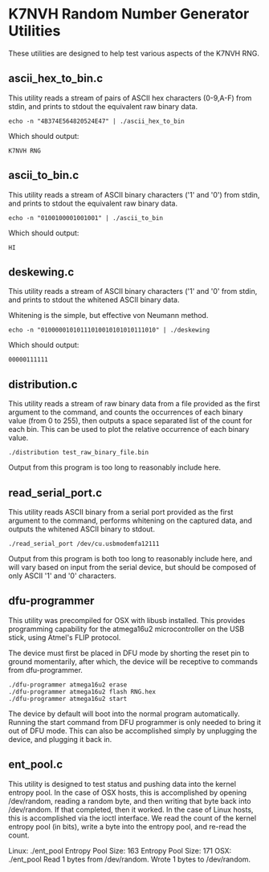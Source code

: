 K7NVH Random Number Generator Utilities
=======

These utilities are designed to help test various aspects of the K7NVH RNG.

ascii_hex_to_bin.c
------------------

This utility reads a stream of pairs of ASCII hex characters (0-9,A-F) from stdin, and 
prints to stdout the equivalent raw binary data.

	echo -n "4B374E564820524E47" | ./ascii_hex_to_bin

Which should output:

	K7NVH RNG

ascii_to_bin.c
--------------

This utility reads a stream of ASCII binary characters ('1' and '0') from stdin, and 
prints to stdout the equivalent raw binary data.

	echo -n "0100100001001001" | ./ascii_to_bin

Which should output:

	HI

deskewing.c
-----------

This utility reads a stream of ASCII binary characters ('1' and '0' from stdin, and 
prints to stdout the whitened ASCII binary data.

Whitening is the simple, but effective von Neumann method.

	echo -n "01000001010111010010101010111010" | ./deskewing
	
Which should output: 

	00000111111
	
distribution.c
--------------

This utility reads a stream of raw binary data from a file provided as the first argument 
to the command, and counts the occurrences of each binary value (from 0 to 255), then 
outputs a space separated list of the count for each bin. This can be used to plot the 
relative occurrence of each binary value.

	./distribution test_raw_binary_file.bin
	
Output from this program is too long to reasonably include here.

read_serial_port.c
------------------

This utility reads ASCII binary from a serial port provided as the first argument to the 
command, performs whitening on the captured data, and outputs the whitened ASCII binary 
to stdout.

	./read_serial_port /dev/cu.usbmodemfa12111
	
Output from this program is both too long to reasonably include here, and will vary based 
on input from the serial device, but should be composed of only ASCII '1' and '0' 
characters.

dfu-programmer
--------------

This utility was precompiled for OSX with libusb installed. This provides programming 
capability for the atmega16u2 microcontroller on the USB stick, using Atmel's FLIP 
protocol.

The device must first be placed in DFU mode by shorting the reset pin to ground 
momentarily, after which, the device will be receptive to commands from dfu-programmer.

	./dfu-programmer atmega16u2 erase
	./dfu-programmer atmega16u2 flash RNG.hex
	./dfu-programmer atmega16u2 start

The device by default will boot into the normal program automatically. Running the 
start command from DFU programmer is only needed to bring it out of DFU mode. This can 
also be accomplished simply by unplugging the device, and plugging it back in.

ent_pool.c
----------

This utility is designed to test status and pushing data into the kernel entropy pool. 
In the case of OSX hosts, this is accomplished by opening /dev/random, reading a random 
byte, and then writing that byte back into /dev/random. If that completed, then it worked.
In the case of Linux hosts, this is accomplished via the ioctl interface. We read the 
count of the kernel entropy pool (in bits), write a byte into the entropy pool, and 
re-read the count.

Linux:
	./ent_pool 
	Entropy Pool Size: 163
	Entropy Pool Size: 171
OSX:
	./ent_pool 
	Read 1 bytes from /dev/random.
	Wrote 1 bytes to /dev/random.